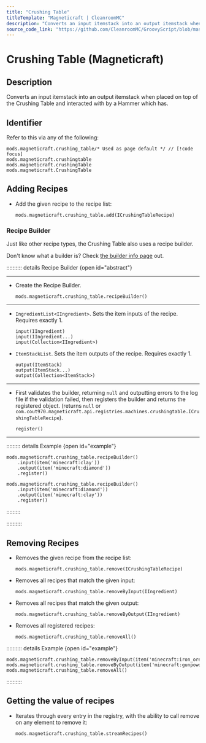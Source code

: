 ```yaml
---
title: "Crushing Table"
titleTemplate: "Magneticraft | CleanroomMC"
description: "Converts an input itemstack into an output itemstack when placed on top of the Crushing Table and interacted with by a Hammer which has."
source_code_link: "https://github.com/CleanroomMC/GroovyScript/blob/master/src/main/java/com/cleanroommc/groovyscript/compat/mods/magneticraft/CrushingTable.java"
---
```


# Crushing Table (Magneticraft)

## Description

Converts an input itemstack into an output itemstack when placed on top of the Crushing Table and interacted with by a Hammer which has.

## Identifier

Refer to this via any of the following:

```groovy:no-line-numbers {1}
mods.magneticraft.crushing_table/* Used as page default */ // [!code focus]
mods.magneticraft.crushingtable
mods.magneticraft.crushingTable
mods.magneticraft.CrushingTable
```


## Adding Recipes

- Add the given recipe to the recipe list:

    ```groovy:no-line-numbers
    mods.magneticraft.crushing_table.add(ICrushingTableRecipe)
    ```


### Recipe Builder

Just like other recipe types, the Crushing Table also uses a recipe builder.

Don't know what a builder is? Check [the builder info page](../../getting_started/builder.md) out.

:::::::::: details Recipe Builder {open id="abstract"}

---

- Create the Recipe Builder.

    ```groovy:no-line-numbers
    mods.magneticraft.crushing_table.recipeBuilder()
    ```

---

- `IngredientList<IIngredient>`. Sets the item inputs of the recipe. Requires exactly 1.

    ```groovy:no-line-numbers
    input(IIngredient)
    input(IIngredient...)
    input(Collection<IIngredient>)
    ```

- `ItemStackList`. Sets the item outputs of the recipe. Requires exactly 1.

    ```groovy:no-line-numbers
    output(ItemStack)
    output(ItemStack...)
    output(Collection<ItemStack>)
    ```

---

- First validates the builder, returning `null` and outputting errors to the log file if the validation failed, then registers the builder and returns the registered object. (returns `null` or `com.cout970.magneticraft.api.registries.machines.crushingtable.ICrushingTableRecipe`).

    ```groovy:no-line-numbers
    register()
    ```

---

::::::::: details Example {open id="example"}
```groovy:no-line-numbers
mods.magneticraft.crushing_table.recipeBuilder()
    .input(item('minecraft:clay'))
    .output(item('minecraft:diamond'))
    .register()

mods.magneticraft.crushing_table.recipeBuilder()
    .input(item('minecraft:diamond'))
    .output(item('minecraft:clay'))
    .register()
```

:::::::::

::::::::::

## Removing Recipes

- Removes the given recipe from the recipe list:

    ```groovy:no-line-numbers
    mods.magneticraft.crushing_table.remove(ICrushingTableRecipe)
    ```

- Removes all recipes that match the given input:

    ```groovy:no-line-numbers
    mods.magneticraft.crushing_table.removeByInput(IIngredient)
    ```

- Removes all recipes that match the given output:

    ```groovy:no-line-numbers
    mods.magneticraft.crushing_table.removeByOutput(IIngredient)
    ```

- Removes all registered recipes:

    ```groovy:no-line-numbers
    mods.magneticraft.crushing_table.removeAll()
    ```

:::::::::: details Example {open id="example"}
```groovy:no-line-numbers
mods.magneticraft.crushing_table.removeByInput(item('minecraft:iron_ore'))
mods.magneticraft.crushing_table.removeByOutput(item('minecraft:gunpowder'))
mods.magneticraft.crushing_table.removeAll()
```

::::::::::

## Getting the value of recipes

- Iterates through every entry in the registry, with the ability to call remove on any element to remove it:

    ```groovy:no-line-numbers
    mods.magneticraft.crushing_table.streamRecipes()
    ```
